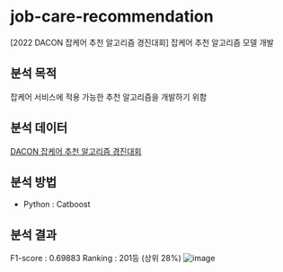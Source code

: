 # job-care-recommendation
[2022 DACON 잡케어 추천 알고리즘 경진대회] 잡케어 추천 알고리즘 모델 개발


## 분석 목적
잡케어 서비스에 적용 가능한 추천 알고리즘을 개발하기 위함


## 분석 데이터
[DACON 잡케어 추천 알고리즘 경진대회](https://dacon.io/competitions/official/235863/data)


## 분석 방법
* Python : Catboost


## 분석 결과
F1-score : 0.69883
Ranking : 201등 (상위 28%)
![image](https://user-images.githubusercontent.com/128488488/236627708-b4251783-8e7d-4570-801a-52916c589860.png)
